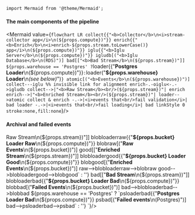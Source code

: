 ```mdx-code-block
import Mermaid from '@theme/Mermaid';
```

#### The main components of the pipeline

<Mermaid value={`
flowchart LR
  collect{{"<b>Collector</b>\n<i>stream-collector app</i>\n(${props.compute})"}}
  enrich{{"<b>Enrich</b>\n<i>enrich-${props.stream.toLowerCase()} app</i>\n(${props.compute})"}}
  iglu{{"<b>Iglu Server</b>\n(${props.compute})"}}
  igludb[("<b>Iglu Database</b>\n(RDS)")]
  bad[["<b>Bad Stream</b>\n(${props.stream})"]]
  ${props.warehouse == 'Postgres' ?
    `loader{{"<b>Postgres Loader</b>\n(${props.compute})"}}` :
    `loader("<b>${props.warehouse} Loader</b>\n<i>(see below)</i>")`
  }
  atomic[("<b>Events</b>\n(${props.warehouse})")]
  collect---iglu %% invisible link for alignment
  enrich-.-oiglu<-.->igludb
  collect-->|"<b>Raw Stream</b><br/>(${props.stream})"| enrich
  enrich-->|"<b>Enriched Stream</b><br/>(${props.stream})"| loader-->atomic
  collect & enrich -.->|<i>events that<br/>fail validation</i>| bad
  loader -.->|<i>events that<br/>fail loading</i>| bad
  linkStyle 0 stroke:none,fill:none
`}/>

#### Archival and failed events

<div style={{width: '50%'}}>
<Mermaid value={`
flowchart LR
  ${props.bucket == 'S3' ?
    `raw[["<b>Raw Stream</b>\n(${props.stream})"]]
    blobloaderraw{{"<b>${props.bucket} Loader Raw</b>\n(${props.compute})"}}
    blobraw[("<b>Raw Events</b>\n(${props.bucket})")]
    good[["<b>Enriched Stream</b>\n(${props.stream})"]]
    blobloadergood{{"<b>${props.bucket} Loader Good</b>\n(${props.compute})"}}
    blobgood[("<b>Enriched Events</b>\n(${props.bucket})")]
    raw-->blobloaderraw-->blobraw
    good-->blobloadergood-->blobgood` : ''}
  bad[["<b>Bad Stream</b>\n(${props.stream})"]]
  blobloaderbad{{"<b>${props.bucket} Loader Bad</b>\n(${props.compute})"}}
  blobbad[("<b>Failed Events</b>\n(${props.bucket})")]
  bad-->blobloaderbad-->blobbad
  ${props.warehouse == 'Postgres' ?
    `psloaderbad{{"<b>Postgres Loader Bad</b>\n(${props.compute})"}}
    psbad[("<b>Failed events</b>\n(Postgres)")]
    bad-->psloaderbad-->psbad` : ''}
`}/>
</div>
